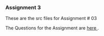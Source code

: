 ### Assignment 3

These are the src files for Assignment # 03

The Questions for the Assignment are <a href="https://github.com/shahzaibk23/Functional-Programming-Scala/blob/master/Assignment3/Self%20Study%20Topis%20%26%20Exercises.pdf"> here </a>.